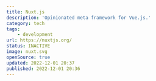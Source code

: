 ```yaml
---
title: Nuxt.js
description: 'Opinionated meta framework for Vue.js.'
category: tech
tags:
    - development
url: https://nuxtjs.org/
status: INACTIVE
image: nuxt.svg
openSource: true
updated: 2022-12-01 20:37
published: 2022-12-01 20:36
---
```

